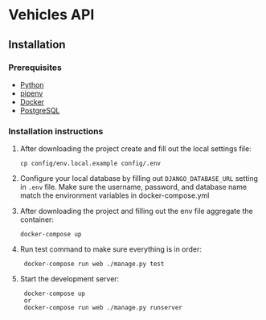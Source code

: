 # Vehicles API

## Installation

### Prerequisites

- [Python](https://www.python.org/)
- [pipenv](https://pipenv.readthedocs.io/en/latest/)
- [Docker](https://www.docker.com/)
- [PostgreSQL](https://www.postgresql.org/)

### Installation instructions

1. After downloading the project create and fill out the local settings file:

    ```
    cp config/env.local.example config/.env
    ```

2. Configure your local database by filling out `DJANGO_DATABASE_URL` setting in `.env` file. Make sure the username, password, and database name match the environment variables in docker-compose.yml

3. After downloading the project and filling out the env file aggregate the container:

    ```
    docker-compose up
    ```

4. Run test command to make sure everything is in order:

        docker-compose run web ./manage.py test

5. Start the development server:

        docker-compose up
        or
        docker-compose run web ./manage.py runserver
